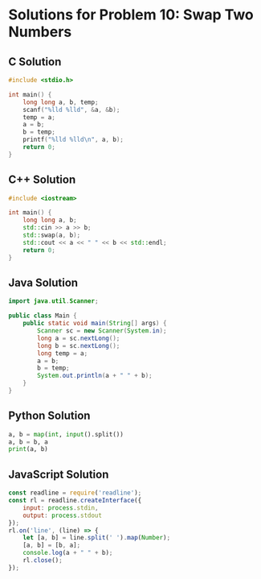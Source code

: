 # Solutions for Problem 10: Swap Two Numbers

## C Solution
```c
#include <stdio.h>

int main() {
    long long a, b, temp;
    scanf("%lld %lld", &a, &b);
    temp = a;
    a = b;
    b = temp;
    printf("%lld %lld\n", a, b);
    return 0;
}
```

## C++ Solution
```cpp
#include <iostream>

int main() {
    long long a, b;
    std::cin >> a >> b;
    std::swap(a, b);
    std::cout << a << " " << b << std::endl;
    return 0;
}
```

## Java Solution
```java
import java.util.Scanner;

public class Main {
    public static void main(String[] args) {
        Scanner sc = new Scanner(System.in);
        long a = sc.nextLong();
        long b = sc.nextLong();
        long temp = a;
        a = b;
        b = temp;
        System.out.println(a + " " + b);
    }
}
```

## Python Solution
```python
a, b = map(int, input().split())
a, b = b, a
print(a, b)
```

## JavaScript Solution
```javascript
const readline = require('readline');
const rl = readline.createInterface({
    input: process.stdin,
    output: process.stdout
});
rl.on('line', (line) => {
    let [a, b] = line.split(' ').map(Number);
    [a, b] = [b, a];
    console.log(a + " " + b);
    rl.close();
});
```
